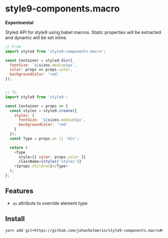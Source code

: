# style9-components.macro

**Experimental**

Styled API for style9 using babel macros. Static properties will be extracted
and dynamic will be set inline.

```javascript
// From
import styled from 'style9-components.macro';

const Container = styled.div({
  fontSize: `${sizes.medium}px`,
  color: props => props.color,
  backgroundColor: 'red'
});


// To
import style9 from 'style9';

const Container = props => {
  const styles = style9.create({
    styles: {
      fontSize: `${sizes.medium}px`,
      backgroundColor: 'red'
    }
  });
  const Type = props.as || 'div';

  return (
    <Type
      style={{ color: props.color }}
      className={styles('styles')}
    >{props.children}</Type>
  );
};
```

## Features

* `as` attribute to override element type

## Install

```sh
yarn add git+https://github.com/johanholmerin/style9-components.macro#semver:^0.1.0
```

